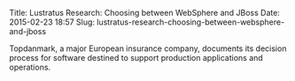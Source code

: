Title: Lustratus Research: Choosing between WebSphere and JBoss
Date: 2015-02-23 18:57
Slug: lustratus-research-choosing-between-websphere-and-jboss

<div
class="field field-name-body field-type-text-with-summary field-label-hidden">

<div class="field-items">

<div class="field-item even">

Topdanmark, a major European insurance company, documents its decision
process for software destined to support production applications and
operations.

</p>
<p>

</div>

</div>

</div>

</p>

